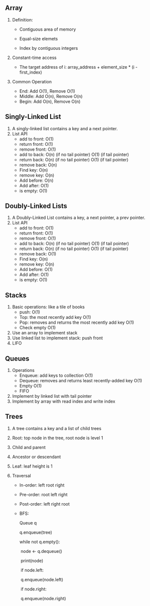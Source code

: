 ## Array

1. Definition:

   - Contiguous area of memory

   - Equal-size elemets

   - Index by contiguous integers

2. Constant-time access
   - The target address of i: array_address + element_size * (i - first_index)
3. Common Operation
   - End: Add O(1), Remove O(1)
   - Middle: Add O(n), Remove O(n)
   - Begin: Add O(n), Remove O(n)

## Singly-Linked List

1. A singly-linked list contains a key and a next pointer.
2. List API
   - add to front: O(1)
   - return front: O(1)
   - remove front: O(1)
   - add to back: O(n) (if no tail pointer) O(1) (if tail pointer)
   - return back:  O(n) (if no tail pointer) O(1) (if tail pointer)
   - remove back: O(n)
   - Find key: O(n)
   - remove key: O(n)
   - Add before: O(n)
   - Add after: O(1)
   - is empty: O(1)

## Doubly-Linked Lists

1. A Doubly-Linked List contains a key, a next pointer, a prev pointer.
2. List API
   - add to front: O(1)
   - return front: O(1)
   - remove front: O(1)
   - add to back: O(n) (if no tail pointer) O(1) (if tail pointer)
   - return back:  O(n) (if no tail pointer) O(1) (if tail pointer)
   - remove back: O(1)
   - Find key: O(n)
   - remove key: O(n)
   - Add before: O(1)
   - Add after: O(1)
   - is empty: O(1)

## Stacks

1. Basic operations: like a tile of books
   - push: O(1)
   - Top: the most recently add key O(1)
   - Pop: removes and returns the most recently add key O(1)
   - Check empty O(1)
2. Use an array to implement stack
3. Use linked list to implement stack: push front
4. LIFO

## Queues

1. Operations
   - Enqueue: add keys to collection O(1)
   - Dequeue: removes and returns least recently-added key O(1)
   - Empty O(1)
   - FIFO
2. Implement by linked list with tail pointer
3. Implement by array with read index and write index

## Trees

1. A tree contains a key and a list of child trees
2. Root: top node in the tree, root node is level 1
3. Child and parent
4. Ancestor or descendant

5. Leaf: leaf height is 1

6. Traversal

   - In-order: left root right

   - Pre-order: root left right

   - Post-order: left right root

   - BFS: 

     Queue q

     q.enqueue(tree)

     while not q.empty():

     ​	node <- q.dequeue()

     ​	print(node)

     ​	if node.left:

     ​		q.enqueue(node.left)

     ​	if node.right:

     ​		q.enqueue(node.right)
